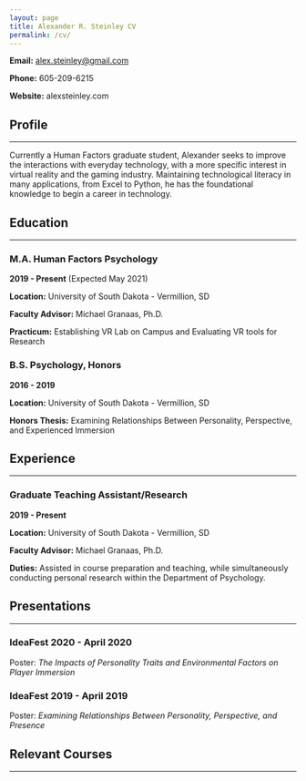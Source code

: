 ```yaml
---
layout: page
title: Alexander R. Steinley CV
permalink: /cv/
---
```


**Email:** alex.steinley@gmail.com

**Phone:** 605-209-6215

**Website:** alexsteinley.com 

## **Profile**

------



Currently a Human Factors graduate student, Alexander seeks to improve the interactions with everyday technology, with a more specific interest in virtual reality and the gaming industry. Maintaining technological literacy in many applications, from Excel to Python, he has the foundational knowledge to begin a career in technology.

## **Education**

------



### M.A. Human Factors Psychology

**2019 - Present** (Expected May 2021)

**Location:** University of South Dakota - Vermillion, SD

**Faculty Advisor:** Michael Granaas, Ph.D.

**Practicum:** Establishing VR Lab on Campus and Evaluating VR tools for Research

### B.S. Psychology, Honors

**2016 - 2019**

**Location:** University of South Dakota - Vermillion, SD

**Honors Thesis:** Examining Relationships Between Personality, Perspective, and Experienced Immersion

## **Experience**

------



### Graduate Teaching Assistant/Research

**2019 - Present**

**Location:** University of South Dakota - Vermillion, SD

**Faculty Advisor:** Michael Granaas, Ph.D.

**Duties:** Assisted in course preparation and teaching, while simultaneously conducting personal research within the Department of Psychology. 

## **Presentations**

------



### IdeaFest 2020 - April 2020

Poster: *The Impacts of Personality Traits and Environmental Factors on Player Immersion*

### IdeaFest 2019 - April 2019

Poster: *Examining Relationships Between Personality, Perspective, and Presence*

## **Relevant Courses**

------

